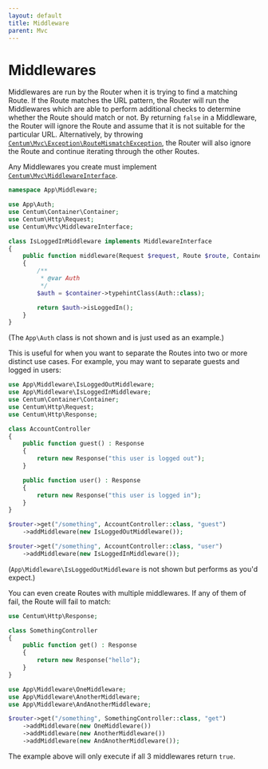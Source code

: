 ```yaml
---
layout: default
title: Middleware
parent: Mvc
---
```




# Middlewares

Middlewares are run by the Router when it is trying to find a matching Route.
If the Route matches the URL pattern, the Router will run the Middlewares which are able to perform additional checks to determine whether the Route should match or not.
By returning `false` in a Middleware, the Router will ignore the Route and assume that it is not suitable for the particular URL.
Alternatively, by throwing [`Centum\Mvc\Exception\RouteMismatchException`](https://github.com/SidRoberts/centum/blob/development/src/Mvc/Exception/RouteMismatchException.php), the Router will also ignore the Route and continue iterating through the other Routes.

Any Middlewares you create must implement [`Centum\Mvc\MiddlewareInterface`](https://github.com/SidRoberts/centum/blob/development/src/Mvc/MiddlewareInterface.php).

```php
namespace App\Middleware;

use App\Auth;
use Centum\Container\Container;
use Centum\Http\Request;
use Centum\Mvc\MiddlewareInterface;

class IsLoggedInMiddleware implements MiddlewareInterface
{
    public function middleware(Request $request, Route $route, Container $container) : bool
    {
        /**
         * @var Auth
         */
        $auth = $container->typehintClass(Auth::class);

        return $auth->isLoggedIn();
    }
}
```

(The `App\Auth` class is not shown and is just used as an example.)

This is useful for when you want to separate the Routes into two or more distinct use cases.
For example, you may want to separate guests and logged in users:

```php
use App\Middleware\IsLoggedOutMiddleware;
use App\Middleware\IsLoggedInMiddleware;
use Centum\Container\Container;
use Centum\Http\Request;
use Centum\Http\Response;

class AccountController
{
    public function guest() : Response
    {
        return new Response("this user is logged out");
    }

    public function user() : Response
    {
        return new Response("this user is logged in");
    }
}
```

```php
$router->get("/something", AccountController::class, "guest")
    ->addMiddleware(new IsLoggedOutMiddleware());

$router->get("/something", AccountController::class, "user")
    ->addMiddleware(new IsLoggedInMiddleware());
```

(`App\Middleware\IsLoggedOutMiddleware` is not shown but performs as you'd expect.)

You can even create Routes with multiple middlewares.
If any of them of fail, the Route will fail to match:

```php
use Centum\Http\Response;

class SomethingController
{
    public function get() : Response
    {
        return new Response("hello");
    }
}
```

```php
use App\Middleware\OneMiddleware;
use App\Middleware\AnotherMiddleware;
use App\Middleware\AndAnotherMiddleware;

$router->get("/something", SomethingController::class, "get")
    ->addMiddleware(new OneMiddleware())
    ->addMiddleware(new AnotherMiddleware())
    ->addMiddleware(new AndAnotherMiddleware());
```

The example above will only execute if all 3 middlewares return `true`.
